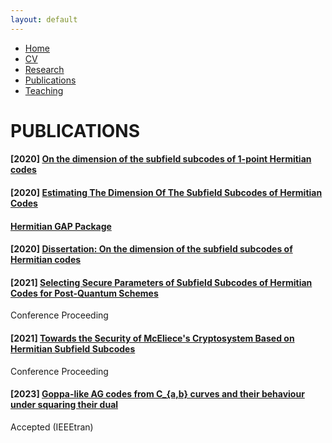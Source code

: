 ```yaml
---
layout: default
---
```


<div class="navbar">
  <ul>
    <li><a href="./index.html">Home</a></li>
    <li><a href="./cv.html">CV</a></li>
    <li><a href="./research.html">Research</a></li>
    <li><a href="./publications.html" class="active">Publications</a></li>
    <li><a href="./teaching.html">Teaching</a></li>
  </ul>
</div>

# PUBLICATIONS

#### [2020] [On the dimension of the subfield subcodes of 1-point Hermitian codes](https://europa.eu/europass/eportfolio/screen/redirect-external?url=https://www.aimsciences.org/article/doi/10.3934/amc.2020054)  

#### [2020] [Estimating The Dimension Of The Subfield Subcodes of Hermitian Codes](https://europa.eu/europass/eportfolio/screen/redirect-external?url=https://cyber.bibl.u-szeged.hu/index.php/actcybern/article/view/4137)  

#### [Hermitian GAP Package](https://europa.eu/europass/eportfolio/screen/redirect-external?url=https://github.com/nagygp/Hermitian/blob/master/doc/manual.pdf)

#### [2020] [Dissertation: On the dimension of the subfield subcodes of Hermitian codes](https://europa.eu/europass/eportfolio/screen/redirect-external?url=http://doktori.bibl.u-szeged.hu/10475/)  

#### [2021] [Selecting Secure Parameters of Subfield Subcodes of Hermitian Codes for Post-Quantum Schemes](https://europa.eu/europass/eportfolio/screen/redirect-external?url=http://dcs.elte.hu/)  
  Conference Proceeding

#### [2021] [Towards the Security of McEliece's Cryptosystem Based on Hermitian Subfield Subcodes](https://europa.eu/europass/eportfolio/screen/redirect-external?url=http://sibecrypt.ru/en)  
  Conference Proceeding

#### [2023] [Goppa-like AG codes from C_{a,b} curves and their behaviour under squaring their dual](https://europa.eu/europass/eportfolio/screen/redirect-external?url=https://arxiv.org/abs/2303.08687)  
  Accepted (IEEEtran)
